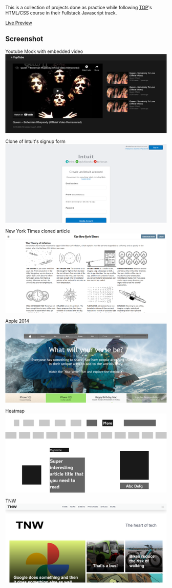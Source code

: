 This is a collection of projects done as practice while following [TOP](https://theodinproject.com)'s HTML/CSS course in their Fullstack Javascript track.

[Live Preview](https://alessandrovinciabc.github.io/html-css-practice/index.html)

## Screenshot

Youtube Mock with embedded video
![Youtube mock](screenshot/yuptube.png)

Clone of Intuit's signup form
![Intuit signup form clone](screenshot/intuit-form-clone.png)

New York Times cloned article
![New York Times cloned article](screenshot/nytimes-screen.png)

Apple 2014
![Apple 2014 page](screenshot/apple-2014.png)

Heatmap
![Heatmap](screenshot/heatmap.png)

TNW
![The Next Web](screenshot/tnw.png)
